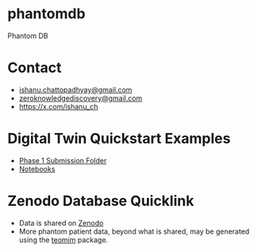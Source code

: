 # phantomdb
Phantom DB


# Contact

+ ishanu.chattopadhyay@gmail.com
+ zeroknowledgediscovery@gmail.com
+ https://x.com/ishanu_ch


# Digital Twin Quickstart Examples


+ [Phase 1 Submission Folder](./PREPARE/phase1)
+ [Notebooks](./PREPARE/phase1/notebooks)


# Zenodo Database Quicklink

+ Data is shared on [Zenodo](https://doi.org/10.5281/zenodo.10598052)
+ More phantom patient data, beyond what is shared, may be generated using the [teomim](https://pypi.org/project/teomim/) package.

